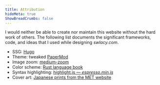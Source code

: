 ```yaml
---
title: Attribution
hideMeta: true
ShowBreadCrumbs: false
---
```


I would neither be able to create nor maintain this website without the hard work of others. The following list documents the significant frameworks, code, and ideas that I used while designing *swlacy.com*.

 - SSG: [Hugo](https://gohugo.io)
 - Theme: tweaked [PaperMod](https://github.com/adityatelange/hugo-PaperMod)
 - Image zoom: [medium-zoom](https://github.com/francoischalifour/medium-zoom)
 - Color scheme: [Rust language book](https://doc.rust-lang.org/book)
 - Syntax highlighting: [highlight.js — *espresso.min.js*](https://highlightjs.org/)
 - Cover art: [Japanese prints from the MET website](https://www.metmuseum.org)
